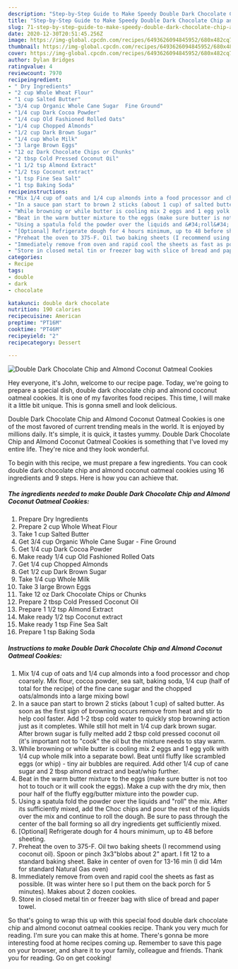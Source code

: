 ```yaml
---
description: "Step-by-Step Guide to Make Speedy Double Dark Chocolate Chip and Almond Coconut Oatmeal Cookies"
title: "Step-by-Step Guide to Make Speedy Double Dark Chocolate Chip and Almond Coconut Oatmeal Cookies"
slug: 71-step-by-step-guide-to-make-speedy-double-dark-chocolate-chip-and-almond-coconut-oatmeal-cookies
date: 2020-12-30T20:51:45.256Z
image: https://img-global.cpcdn.com/recipes/6493626094845952/680x482cq70/double-dark-chocolate-chip-and-almond-coconut-oatmeal-cookies-recipe-main-photo.jpg
thumbnail: https://img-global.cpcdn.com/recipes/6493626094845952/680x482cq70/double-dark-chocolate-chip-and-almond-coconut-oatmeal-cookies-recipe-main-photo.jpg
cover: https://img-global.cpcdn.com/recipes/6493626094845952/680x482cq70/double-dark-chocolate-chip-and-almond-coconut-oatmeal-cookies-recipe-main-photo.jpg
author: Dylan Bridges
ratingvalue: 4
reviewcount: 7970
recipeingredient:
- " Dry Ingredients"
- "2 cup Whole Wheat Flour"
- "1 cup Salted Butter"
- "3/4 cup Organic Whole Cane Sugar  Fine Ground"
- "1/4 cup Dark Cocoa Powder"
- "1/4 cup Old Fashioned Rolled Oats"
- "1/4 cup Chopped Almonds"
- "1/2 cup Dark Brown Sugar"
- "1/4 cup Whole Milk"
- "3 large Brown Eggs"
- "12 oz Dark Chocolate Chips or Chunks"
- "2 tbsp Cold Pressed Coconut Oil"
- "1 1/2 tsp Almond Extract"
- "1/2 tsp Coconut extract"
- "1 tsp Fine Sea Salt"
- "1 tsp Baking Soda"
recipeinstructions:
- "Mix 1/4 cup of oats and 1/4 cup almonds into a food processor and chop coarsely. Mix flour, cocoa powder, sea salt, baking soda, 1/4 cup (half of total for the recipe) of the fine cane sugar and the chopped oats/almonds into a large mixing bowl"
- "In a sauce pan start to brown 2 sticks (about 1 cup) of salted butter. As soon as the first sign of browning occurs remove from heat and stir to help cool faster. Add 1-2 tbsp cold water to quickly stop browning action just as it completes. While still hot melt in 1/4 cup dark brown sugar. After brown sugar is fully melted add 2 tbsp cold pressed coconut oil (it&#39;s important not to &#34;cook&#34; the oil but the mixture needs to stay warm."
- "While browning or while butter is cooling mix 2 eggs and 1 egg yolk with 1/4 cup whole milk into a separate bowl. Beat until fluffy like scrambled eggs (or whip) - tiny air bubbles are required. Add other 1/4 cup of cane sugar and 2 tbsp almond extract and beat/whip further."
- "Beat in the warm butter mixture to the eggs (make sure butter is not too hot to touch or it will cook the eggs). Make a cup with the dry mix, then pour half of the fluffy egg/butter mixture into the powder cup."
- "Using a spatula fold the powder over the liquids and &#34;roll&#34; the mix. After its sufficiently mixed, add the Choc chips and pour the rest of the liquids over the mix and continue to roll the dough. Be sure to pass through the center of the ball forming so all dry ingredients get sufficiently mixed."
- "[Optional] Refrigerate dough for 4 hours minimum, up to 48 before sheeting."
- "Preheat the oven to 375-F. Oil two baking sheets (I recommend using coconut oil). Spoon or pinch 3x3&#34;blobs about 2&#34; apart. I fit 12 to a standard baking sheet. Bake in center of oven for 13-16 min (I did 14m for standard Natural Gas oven)"
- "Immediately remove from oven and rapid cool the sheets as fast as possible. (It was winter here so I put them on the back porch for 5 minutes). Makes about 2 dozen cookies."
- "Store in closed metal tin or freezer bag with slice of bread and paper towel."
categories:
- Recipe
tags:
- double
- dark
- chocolate

katakunci: double dark chocolate 
nutrition: 190 calories
recipecuisine: American
preptime: "PT16M"
cooktime: "PT46M"
recipeyield: "2"
recipecategory: Dessert

---
```



![Double Dark Chocolate Chip and Almond Coconut Oatmeal Cookies](https://img-global.cpcdn.com/recipes/6493626094845952/680x482cq70/double-dark-chocolate-chip-and-almond-coconut-oatmeal-cookies-recipe-main-photo.jpg)

Hey everyone, it's John, welcome to our recipe page. Today, we're going to prepare a special dish, double dark chocolate chip and almond coconut oatmeal cookies. It is one of my favorites food recipes. This time, I will make it a little bit unique. This is gonna smell and look delicious.



Double Dark Chocolate Chip and Almond Coconut Oatmeal Cookies is one of the most favored of current trending meals in the world. It is enjoyed by millions daily. It's simple, it is quick, it tastes yummy. Double Dark Chocolate Chip and Almond Coconut Oatmeal Cookies is something that I've loved my entire life. They're nice and they look wonderful.


To begin with this recipe, we must prepare a few ingredients. You can cook double dark chocolate chip and almond coconut oatmeal cookies using 16 ingredients and 9 steps. Here is how you can achieve that.

<!--inarticleads1-->

##### The ingredients needed to make Double Dark Chocolate Chip and Almond Coconut Oatmeal Cookies:

1. Prepare  Dry Ingredients
1. Prepare 2 cup Whole Wheat Flour
1. Take 1 cup Salted Butter
1. Get 3/4 cup Organic Whole Cane Sugar - Fine Ground
1. Get 1/4 cup Dark Cocoa Powder
1. Make ready 1/4 cup Old Fashioned Rolled Oats
1. Get 1/4 cup Chopped Almonds
1. Get 1/2 cup Dark Brown Sugar
1. Take 1/4 cup Whole Milk
1. Take 3 large Brown Eggs
1. Take 12 oz Dark Chocolate Chips or Chunks
1. Prepare 2 tbsp Cold Pressed Coconut Oil
1. Prepare 1 1/2 tsp Almond Extract
1. Make ready 1/2 tsp Coconut extract
1. Make ready 1 tsp Fine Sea Salt
1. Prepare 1 tsp Baking Soda




<!--inarticleads2-->

##### Instructions to make Double Dark Chocolate Chip and Almond Coconut Oatmeal Cookies:

1. Mix 1/4 cup of oats and 1/4 cup almonds into a food processor and chop coarsely. Mix flour, cocoa powder, sea salt, baking soda, 1/4 cup (half of total for the recipe) of the fine cane sugar and the chopped oats/almonds into a large mixing bowl
1. In a sauce pan start to brown 2 sticks (about 1 cup) of salted butter. As soon as the first sign of browning occurs remove from heat and stir to help cool faster. Add 1-2 tbsp cold water to quickly stop browning action just as it completes. While still hot melt in 1/4 cup dark brown sugar. After brown sugar is fully melted add 2 tbsp cold pressed coconut oil (it&#39;s important not to &#34;cook&#34; the oil but the mixture needs to stay warm.
1. While browning or while butter is cooling mix 2 eggs and 1 egg yolk with 1/4 cup whole milk into a separate bowl. Beat until fluffy like scrambled eggs (or whip) - tiny air bubbles are required. Add other 1/4 cup of cane sugar and 2 tbsp almond extract and beat/whip further.
1. Beat in the warm butter mixture to the eggs (make sure butter is not too hot to touch or it will cook the eggs). Make a cup with the dry mix, then pour half of the fluffy egg/butter mixture into the powder cup.
1. Using a spatula fold the powder over the liquids and &#34;roll&#34; the mix. After its sufficiently mixed, add the Choc chips and pour the rest of the liquids over the mix and continue to roll the dough. Be sure to pass through the center of the ball forming so all dry ingredients get sufficiently mixed.
1. [Optional] Refrigerate dough for 4 hours minimum, up to 48 before sheeting.
1. Preheat the oven to 375-F. Oil two baking sheets (I recommend using coconut oil). Spoon or pinch 3x3&#34;blobs about 2&#34; apart. I fit 12 to a standard baking sheet. Bake in center of oven for 13-16 min (I did 14m for standard Natural Gas oven)
1. Immediately remove from oven and rapid cool the sheets as fast as possible. (It was winter here so I put them on the back porch for 5 minutes). Makes about 2 dozen cookies.
1. Store in closed metal tin or freezer bag with slice of bread and paper towel.




So that's going to wrap this up with this special food double dark chocolate chip and almond coconut oatmeal cookies recipe. Thank you very much for reading. I'm sure you can make this at home. There's gonna be more interesting food at home recipes coming up. Remember to save this page on your browser, and share it to your family, colleague and friends. Thank you for reading. Go on get cooking!
